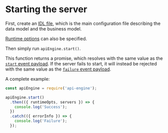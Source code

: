 # Starting the server

First, create an [IDL file](idl.md), which is the
main configuration file describing the data model and the business model.

[Runtime options](runtime.md) can also be specified.

Then simply run `apiEngine.start()`.

This function returns a promise, which resolves with the same value as the
[`start` event payload](events.md#start-information).
If the server fails to start, it will instead be rejected with the same value
as the [`failure` event payload](events.md#error-information).

A complete example:

<!-- eslint-disable no-unused-vars, no-undef, strict, no-console,
no-restricted-globals, unicorn/catch-error-name, promise/always-return,
promise/prefer-await-to-then -->
```javascript
const apiEngine = require('api-engine');

apiEngine.start()
  .then(({ runtimeOpts, servers }) => {
    console.log('Success');
  })
  .catch(({ errorInfo }) => {
    console.log('Failure');
  });
```
